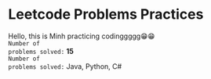 # Leetcode Problems Practices

Hello, this is Minh practicing codinggggg😁😁
<br/>
<code>Number of problems solved:</code> **15**
<br/>
<code>Number of problems solved:</code> Java, Python, C#

